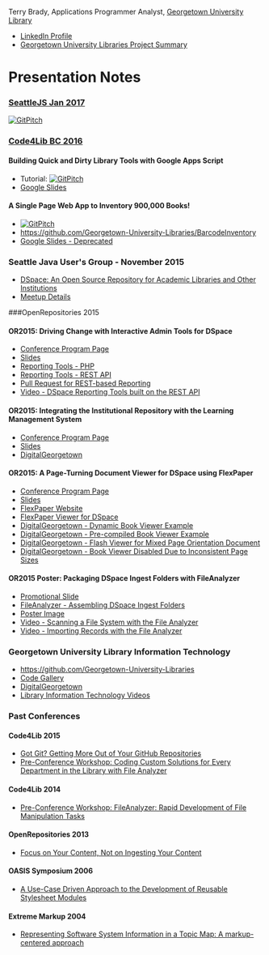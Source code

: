 Terry Brady, Applications Programmer Analyst, [Georgetown University Library](http://library.georgetown.edu)
* [LinkedIn Profile](https://www.linkedin.com/in/terrywbrady)
* [Georgetown University Libraries Project Summary](http://georgetown-university-libraries.github.io/)

# Presentation Notes

### [SeattleJS Jan 2017](https://www.meetup.com/seattlejs/events/231089467/)
[![GitPitch](https://gitpitch.com/assets/badge.svg)](https://gitpitch.com/terrywbrady/UsingAppScript/SeattleJs?grs=github&t=white)

### [Code4Lib BC 2016](https://wiki.code4lib.org/BC)

#### Building Quick and Dirty Library Tools with Google Apps Script
* Tutorial: [![GitPitch](https://gitpitch.com/assets/badge.svg)](https://gitpitch.com/terrywbrady/UsingAppScript/master?grs=github&t=white)
* [Google Slides](https://docs.google.com/presentation/d/e/2PACX-1vRTF6lFyXhN6lfL-0Y_o8fJRf4BLCKSizjvX1jTVGaKdt65no4XUy9MippKhJuVrPs802KBJXrgSxuB/pub?start=false&loop=false&delayms=3000)

#### A Single Page Web App to Inventory 900,000 Books!
* [![GitPitch](https://gitpitch.com/assets/badge.svg)](https://gitpitch.com/Georgetown-University-Libraries/BarcodeInventory/master?grs=github&t=white)
* https://github.com/Georgetown-University-Libraries/BarcodeInventory
* [Google Slides - Deprecated](https://docs.google.com/presentation/d/e/2PACX-1vRSBR2wWnQj4D2MJ9qGH3MHtdDJhV8PrfOZfhYXN0qhtng1Obtlu7DKZISH4AljRDSwoznnZNqqgC1Z/pub?start=false&loop=false&delayms=3000)

### Seattle Java User's Group - November 2015
- [DSpace: An Open Source Repository for Academic Libraries and Other Institutions](https://docs.google.com/presentation/d/1tr1e2hWnTE5UE-Muh4lDTU58QG2f3VathcCpHoyPtYQ/pub?start=false&loop=false&delayms=3000)
 - [Meetup Details](https://www.meetup.com/seajug/events/226437772/)

###OpenRepositories 2015

#### OR2015: Driving Change with Interactive Admin Tools for DSpace
* [Conference Program Page](https://www.conftool.com/or2015/index.php?page=browseSessions&form_session=44)
* [Slides](https://docs.google.com/presentation/d/1VXMlFnhFNx_5E8Jj_3trak2pWffO4KJbb-Q7A6J-THk/pub?start=false&loop=false&delayms=3000)
* [Reporting Tools - PHP](http://georgetown-university-libraries.github.io/batch-tools/)
* [Reporting Tools - REST API](https://github.com/Georgetown-University-Libraries/DSpaceRestQCReports)
* [Pull Request for REST-based Reporting](https://github.com/DSpace/DSpace/pull/954)
* [Video - DSpace Reporting Tools built on the REST API](https://www.youtube.com/watch?v=1Lxzqpq_3x4&index=1&list=PLqP8OmiY4pxGIlEdnpkeJcA4JQ9VomDLP)

#### OR2015: Integrating the Institutional Repository with the Learning Management System
* [Conference Program Page](https://www.conftool.com/or2015/index.php?page=browseSessions&form_session=64)
* [Slides](https://docs.google.com/presentation/d/1N_1PZNwNvNlFd5BSciSXtgRoCzYouD9labdKBJ11wCE/pub?start=false&loop=false&delayms=3000)
* [DigitalGeorgetown](https://repository.library.georgetown.edu)

#### OR2015: A Page-Turning Document Viewer for DSpace using FlexPaper
* [Conference Program Page](https://www.conftool.com/or2015/index.php?page=browseSessions&form_session=44)
* [Slides](https://docs.google.com/presentation/d/1-sANqCmadC0xAQPMaLmVTYKqIflCc4TjKlEFMsuUEQc/pub?start=false&loop=false&delayms=3000)
* [FlexPaper Website](http://flexpaper.devaldi.com/)
* [FlexPaper Viewer for DSpace](https://wiki.duraspace.org/display/DSPACE/FlexPaper+Document+Viewer+for+XMLUI)
* [DigitalGeorgetown - Dynamic Book Viewer Example](https://repository.library.georgetown.edu/handle/10822/559305)
* [DigitalGeorgetown - Pre-compiled Book Viewer Example](https://repository.library.georgetown.edu/handle/10822/559458)
* [DigitalGeorgetown - Flash Viewer for Mixed Page Orientation Document](https://repository.library.georgetown.edu/handle/10822/557062)
* [DigitalGeorgetown - Book Viewer Disabled Due to Inconsistent Page Sizes](https://repository.library.georgetown.edu/handle/10822/556074)

#### OR2015 Poster: Packaging DSpace Ingest Folders with FileAnalyzer
* [Promotional Slide](https://docs.google.com/presentation/d/1X3P1QOPJhjbRJa0BCKT7KWBRbJaolo-ZQcr9Ez_ENoU/pub)
* [FileAnalyzer - Assembling DSpace Ingest Folders](https://github.com/Georgetown-University-Libraries/File-Analyzer/wiki/Create-Ingest-Folders-for-a-Set-of-Files)
* [Poster Image](https://docs.google.com/drawings/d/1hJbSa-A0vi2bvaPx5rfaq2UPaz-_L1Z3_1mo32FwA5o/pub?w=3840&h=3840)
* [Video - Scanning a File System with the File Analyzer](https://www.youtube.com/watch?v=kVi_k-HdH_4&list=PLqP8OmiY4pxGIlEdnpkeJcA4JQ9VomDLP&index=2)
* [Video - Importing Records with the File Analyzer](https://www.youtube.com/watch?v=1I8n60ZrwHo&list=PLqP8OmiY4pxGIlEdnpkeJcA4JQ9VomDLP&index=3)

### Georgetown University Library Information Technology

* https://github.com/Georgetown-University-Libraries
* [Code Gallery](http://www.library.georgetown.edu/lit/code)
* [DigitalGeorgetown](https://repository.library.georgetown.edu)
* [Library Information Technology Videos](https://www.youtube.com/playlist?list=PLqP8OmiY4pxGIlEdnpkeJcA4JQ9VomDLP)

### Past Conferences

#### Code4Lib 2015
* [Got Git? Getting More Out of Your GitHub Repositories](http://code4lib.org/conference/2015/brady)
* [Pre-Conference Workshop: Coding Custom Solutions for Every Department in the Library with File Analyzer](http://wiki.code4lib.org/2015_Preconference_Proposals#Coding_Custom_Solutions_for_Every_Department_in_the_Library_with_File_Analyzer)

#### Code4Lib 2014
* [Pre-Conference Workshop: FileAnalyzer: Rapid Development of File Manipulation Tasks](http://wiki.code4lib.org/2014_preconference_proposals#FileAnalyzer:_Rapid_Development_of_File_Manipulation_Tasks)

#### OpenRepositories 2013
* [Focus on Your Content, Not on Ingesting Your Content](http://or2013.net/sessions/focus-your-content-not-ingesting-your-content/)

#### OASIS Symposium 2006
* [A Use-Case Driven Approach to the Development of Reusable Stylesheet Modules](https://www.oasis-open.org/events/symposium/2006/slides/Brady.ppt)

#### Extreme Markup 2004
* [Representing Software System Information in a Topic Map: A markup-centered approach](http://conferences.idealliance.org/extreme/html/2004/Brady01/EML2004Brady01.html)

